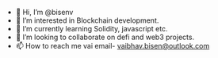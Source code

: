 - 👋 Hi, I’m @bisenv
- 👀 I’m interested in Blockchain development.
- 🌱 I’m currently learning Solidity, javascript etc.
- 💞️ I’m looking to collaborate on defi and web3 projects.
- 📫 How to reach me vai email- vaibhav.bisen@outlook.com

<!---
bisenv/bisenv is a ✨ special ✨ repository because its `README.md` (this file) appears on your GitHub profile.
You can click the Preview link to take a look at your changes.
--->
